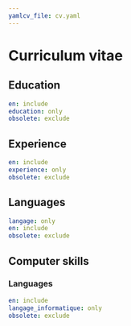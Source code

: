 ```yaml
---
yamlcv_file: cv.yaml
---
```


# Curriculum vitae

## Education

```{.yaml .yamlcv}
en: include
education: only
obsolete: exclude
```
## Experience

```{.yaml .yamlcv}
en: include
experience: only
obsolete: exclude
```

## Languages

```{.yaml .yamlcv}
langage: only
en: include
obsolete: exclude
```

## Computer skills
### Languages

```{.yaml .yamlcv}
en: include
langage_informatique: only
obsolete: exclude
```

